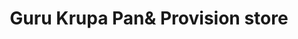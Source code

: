 ---
title: "Guru Krupa Pan& Provision store"
url: /timbdi-dist-jamnagar/guru-krupa-panand-provision-store/
shop: shop
---